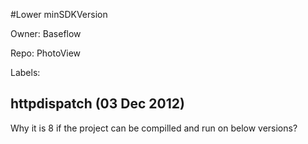 #Lower minSDKVersion

Owner: Baseflow

Repo: PhotoView

Labels: 

## httpdispatch (03 Dec 2012)

Why it is 8 if the project can be compilled and run on below versions?


